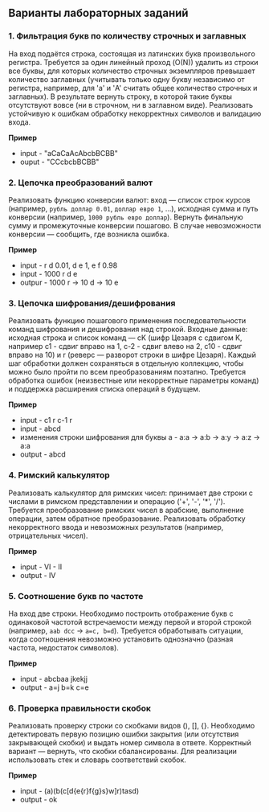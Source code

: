 ## Варианты лабораторных заданий

### 1. Фильтрация букв по количеству строчных и заглавных

На вход подаётся строка, состоящая из латинских букв произвольного регистра. Требуется за один линейный проход (O(N)) удалить из строки все буквы, для которых количество строчных экземпляров превышает количество заглавных (учитывать только одну букву независимо от регистра, например, для 'a' и 'A' считать общее количество строчных и заглавных). В результате вернуть строку, в которой такие буквы отсутствуют вовсе (ни в строчном, ни в заглавном виде). Реализовать устойчивую к ошибкам обработку некорректных символов и валидацию входа.

**Пример**

- input - "aCaCaAcAbcbBCBB"
- ouput - "CCcbcbBCBB"

### 2. Цепочка преобразований валют

Реализовать функцию конверсии валют: вход — список строк курсов (например, `рубль доллар 0.01`, `доллар евро 1`, ...), исходная сумма и путь конверсии (например, `1000 рубль евро доллар`). Вернуть финальную сумму и промежуточные конверсии пошагово. В случае невозможности конверсии — сообщить, где возникла ошибка.

**Пример**

- input - r d 0.01, d e 1, e f 0.98
- input - 1000 r d e
- outpur - 1000 r -> 10 d -> 10 e

### 3. Цепочка шифрования/дешифрования

Реализовать функцию пошагового применения последовательности команд шифрования и дешифрования над строкой. Входные данные: исходная строка и список команд — cK (шифр Цезаря с сдвигом K, например c1 - сдвиг вправо на 1, c-2 - сдвиг влево на 2, c10 - сдвиг вправо на 10) и r (реверс — разворот строки в шифре Цезаря). Каждый шаг обработки должен сохраняться в отдельную коллекцию, чтобы можно было пройти по всем преобразованиям поэтапно. Требуется обработка ошибок (неизвестные или некорректные параметры команд) и поддержка расширения списка операций в будущем.


**Пример**

- input - c1 r c-1 r
- input - abcd
- изменения строки шифрования для буквы a - a:a -> a:b -> a:y -> a:z -> a:a
- output - abcd



### 4. Римский калькулятор

Реализовать калькулятор для римских чисел: принимает две строки с числами в римском представлении и операцию ('+', '-', '*', '/'). Требуется преобразование римских чисел в арабские, выполнение операции, затем обратное преобразование. Реализовать обработку некорректного ввода и невозможных результатов (например, отрицательных чисел).


**Пример**

- input - VI - II
- output - IV


### 5. Соотношение букв по частоте

На вход две строки. Необходимо построить отображение букв с одинаковой частотой встречаемости между первой и второй строкой (например, `aab dcc` → `a=c, b=d`). Требуется обработывать ситуации, когда соотношения невозможно установить однозначно (разная частота, недостаток символов).


**Пример**

- input - abcbaa jkekjj
- output - a=j b=k c=e

### 6. Проверка правильности скобок

Реализовать проверку строки со скобками видов (), [], {}. Необходимо детектировать первую позицию ошибки закрытия (или отсутствия закрывающей скобки) и выдать номер символа в ответе. Корректный вариант — вернуть, что скобки сбалансированы. Для реализации использовать стек и словарь соответствий скобок.


**Пример**

- input - (a)(b(c[d{e{r}f{g}s}w]r)tasd)
- output - ok